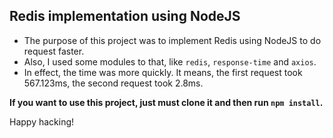 ## Redis implementation using NodeJS

- The purpose of this project was to implement Redis using NodeJS to do request faster.
- Also, I used some modules to that, like `redis`, `response-time` and `axios`.
- In effect, the time was more quickly. It means, the first request took 567.123ms, the second request took 2.8ms.

**If you want to use this project, just must clone it and then run `npm install`.**

Happy hacking!

